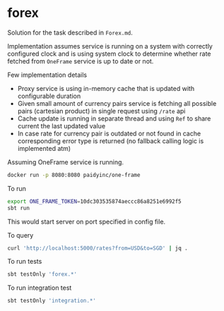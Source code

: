 # forex

Solution for the task described in `Forex.md`.

Implementation assumes service is running on a system with correctly configured clock and is using system clock to determine whether rate fetched from `OneFrame` service is up to date or not.

Few implementation details

- Proxy service is using in-memory cache that is updated with configurable duration
- Given small amount of currency pairs service is fetching all possible pairs (cartesian product) in single request using `/rate` api
- Cache update is running in separate thread and using `Ref` to share current the last updated value
- In case rate for currency pair is outdated or not found in cache corresponding error type is returned (no fallback calling logic is implemented atm)

Assuming OneFrame service is running.

```bash
docker run -p 8080:8080 paidyinc/one-frame
```

To run

```bash
export ONE_FRAME_TOKEN=10dc303535874aeccc86a8251e6992f5
sbt run
```

This would start server on port specified in config file.

To query

```bash
curl 'http://localhost:5000/rates?from=USD&to=SGD' | jq .
```

To run tests

```bash
sbt testOnly 'forex.*'
```

To run integration test

```bash
sbt testOnly 'integration.*'
```
